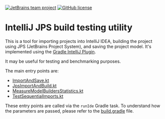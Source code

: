 [![JetBrains team project](https://jb.gg/badges/team.svg)](https://confluence.jetbrains.com/display/ALL/JetBrains+on+GitHub)
[![GitHub license](https://img.shields.io/badge/license-Apache%20License%202.0-blue.svg?style=flat)](https://www.apache.org/licenses/LICENSE-2.0)

# IntelliJ JPS build testing utility

This is a tool for importing projects into IntelliJ IDEA, building the project using JPS (JetBrains Project System), and saving the project model.
It's implemented using the [Gradle IntelliJ Plugin](https://github.com/JetBrains/gradle-intellij-plugin).

It may be useful for testing and benchmarking purposes.

The main entry points are:
* [ImportAndSave.kt](src%2Fmain%2Fkotlin%2Forg%2Fjetbrains%2Fkotlin%2Ftools%2Fgradleimportcmd%2FImportAndSave.kt)
* [JpsImportAndBuild.kt](src%2Fmain%2Fkotlin%2Forg%2Fjetbrains%2Fkotlin%2Ftools%2Fgradleimportcmd%2FJpsImportAndBuild.kt)
* [MeasureModelBuildersStatistics.kt](src%2Fmain%2Fkotlin%2Forg%2Fjetbrains%2Fkotlin%2Ftools%2Fgradleimportcmd%2FMeasureModelBuildersStatistics.kt)
* [TestSequentialImports.kt](src%2Fmain%2Fkotlin%2Forg%2Fjetbrains%2Fkotlin%2Ftools%2Fgradleimportcmd%2FTestSequentialImports.kt)

These entry points are called via the `runIde` Gradle task.
To understand how the parameters are passed, please refer to the [build.gradle](build.gradle) file.